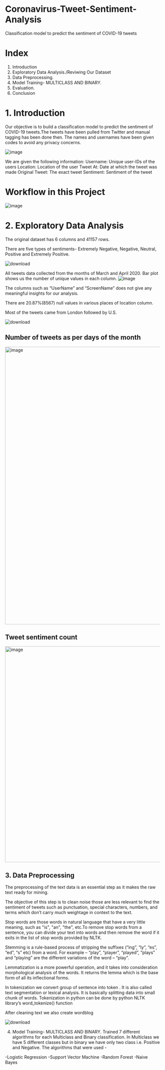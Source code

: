# Coronavirus-Tweet-Sentiment-Analysis
 Classification model to predict the sentiment of COVID-19 tweets

# Index
1. Introduction
2. Exploratory Data Analysis./Reviwing Our Dataset
3. Data Preprocessing.
4. Model Training- MULTICLASS AND BINARY.
5. Evaluation.
6. Conclusion

# 1. Introduction
Our objective is to build a classification model to predict the sentiment of COVID-19 tweets.The tweets have been pulled from Twitter and manual tagging has been done then. The names and usernames have been given codes to avoid any privacy concerns.

![image](https://user-images.githubusercontent.com/84126197/133555061-d39d739f-ae0a-42ea-9389-72acadcb4397.png)

We are given the following information:
Username: Unique user-IDs of the users
Location: Location of the user
Tweet At: Date at which the tweet was made
Original Tweet: The exact tweet
Sentiment: Sentiment of the tweet

# Workflow in this Project

![image](https://user-images.githubusercontent.com/84126197/133555175-1476781e-cf97-472d-a815-ef75edc57b88.png)

# 2. Exploratory Data Analysis
The original dataset has 6 columns and 41157 rows.

There are five types of sentiments- Extremely Negative, Negative, Neutral, Positive and Extremely Positive.

![download](https://user-images.githubusercontent.com/60484501/162560081-ef067fb8-b7bf-4063-bdfb-f3a683543ac1.png)


All tweets data collected from the months of March and April 2020. Bar plot shows us the number of unique values in each column.
![image](https://user-images.githubusercontent.com/84126197/133555271-9eed4b85-7a21-44b9-a4fc-0a904120e97f.png)


The columns such as “UserName” and “ScreenName” does not give any meaningful insights for our analysis.

There are 20.87%(8567) null values in various places of location column.

Most of the tweets came from London followed by U.S. 

![download](https://user-images.githubusercontent.com/60484501/162560140-339cef4d-62d4-48ac-920d-1e6edaf5a241.png)

## Number of tweets as per days of the month
<img width="900" alt="image" src="https://user-images.githubusercontent.com/82973819/207886958-9c12ce32-b68f-424f-8806-c342460d10cf.png">


## Tweet sentiment count
<img width="700" alt="image" src="https://user-images.githubusercontent.com/82973819/207887661-186726d0-813b-4bb5-a136-6a1722f0b20b.png">


## 3. Data Preprocessing
The preprocessing of the text data is an essential step as it makes the raw text ready for mining.

The objective of this step is to clean noise those are less relevant to find the sentiment of tweets such as punctuation, special characters, numbers, and terms which don’t carry much weightage in context to the text.

Stop words are those words in natural language that have a very little meaning, such as "is", "an", "the", etc.To remove stop words from a sentence, you can divide your text into words and then remove the word if it exits in the list of stop words provided by NLTK.

Stemming is a rule-based process of stripping the suffixes (“ing”, “ly”, “es”, “ed”, “s” etc) from a word. For example – “play”, “player”, “played”, “plays” and “playing” are the different variations of the word – “play”.

Lemmatization is a more powerful operation, and it takes into consideration morphological analysis of the words. It returns the lemma which is the base form of all its inflectional forms.

In tokenization we convert group of sentence into token . It is also called text segmentation or lexical analysis. It is basically splitting data into small chunk of words. Tokenization in python can be done by python NLTK library’s word_tokenize() function

After cleaning text we also create wordblog

![download](https://user-images.githubusercontent.com/60484501/162560110-b1234f1c-4f48-4ff5-be67-d6b91d3e9d60.png)

4. Model Training- MULTICLASS AND BINARY.
Trained 7 different algorithms for each Multiclass and Binary classification. In Multiclass we have 5 different classes but in binary we have only two class i.e. Positive and Negative. The algorithms that were used -

-Logistic Regression
-Support Vector Machine
-Random Forest
-Naive Bayes


